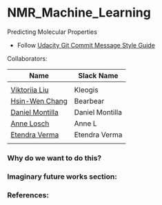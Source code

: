 # NMR_Machine_Learning
Predicting Molecular Properties  

* Follow [Udacity Git Commit Message Style Guide](https://udacity.github.io/git-styleguide/)    

Collaborators:  

| Name | Slack Name |
| ------------------------- | ------------------------- |
| []() |  | 
| [Viktoriia Liu](https://github.com/Kleogis) |Kleogis  |
| [Hsin-Wen Chang](https://github.com/Polarbeargo) | Bearbear |
| [Daniel Montilla](https://github.com/montilladaniel) | Daniel Montilla |
| [Anne Losch](https://github.com/mathisme) |  Anne L|
| [Etendra Verma](https://github.com/etendra2501) | Etendra Verma |
| []() |  |


### Why do we want to do this?  

### Imaginary future works section:  


### References:  

